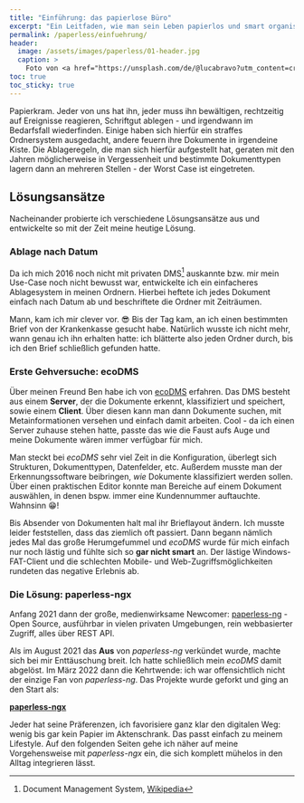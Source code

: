```yaml
---
title: "Einführung: das papierlose Büro"
excerpt: "Ein Leitfaden, wie man sein Leben papierlos und smart organisieren kann."
permalink: /paperless/einfuehrung/
header:
  image: /assets/images/paperless/01-header.jpg
  caption: >
    Foto von <a href="https://unsplash.com/de/@lucabravo?utm_content=creditCopyText&utm_medium=referral&utm_source=unsplash">Luca Bravo</a> auf <a href="https://unsplash.com/de/fotos/apple-macbook-neben-computermaus-auf-tisch-9l_326FISzk?utm_content=creditCopyText&utm_medium=referral&utm_source=unsplash">Unsplash</a>
toc: true
toc_sticky: true
---
```


Papierkram. Jeder von uns hat ihn, jeder muss ihn bewältigen, rechtzeitig auf Ereignisse reagieren, Schriftgut ablegen - und irgendwann im Bedarfsfall wiederfinden. Einige haben sich hierfür ein straffes Ordnersystem ausgedacht, andere feuern ihre Dokumente in irgendeine Kiste. Die Ablageregeln, die man sich hierfür aufgestellt hat, geraten mit den Jahren möglicherweise in Vergessenheit und bestimmte Dokumenttypen lagern dann an mehreren Stellen - der Worst Case ist eingetreten.

## Lösungsansätze

Nacheinander probierte ich verschiedene Lösungsansätze aus und entwickelte so mit der Zeit meine heutige Lösung.

### Ablage nach Datum

Da ich mich 2016 noch nicht mit privaten DMS[^1] auskannte bzw. mir mein Use-Case noch nicht bewusst war, entwickelte ich ein einfacheres Ablagesystem in meinen Ordnern. Hierbei heftete ich jedes Dokument einfach nach Datum ab und beschriftete die Ordner mit Zeiträumen.

[^1]: Document Management System, [Wikipedia](https://de.wikipedia.org/wiki/Dokumentenmanagement)

Mann, kam ich mir clever vor. :sunglasses: Bis der Tag kam, an ich einen bestimmten Brief von der Krankenkasse gesucht habe. Natürlich wusste ich nicht mehr, wann genau ich ihn erhalten hatte: ich blätterte also jeden Ordner durch, bis ich den Brief schließlich gefunden hatte.

### Erste Gehversuche: ecoDMS

Über meinen Freund Ben habe ich von [ecoDMS](https://www.ecodms.de/de/) erfahren. Das DMS besteht aus einem **Server**, der die Dokumente erkennt, klassifiziert und speichert, sowie einem **Client**. Über diesen kann man dann Dokumente suchen, mit Metainformationen versehen und einfach damit arbeiten. Cool - da ich einen Server zuhause stehen hatte, passte das wie die Faust aufs Auge und meine Dokumente wären immer verfügbar für mich.

Man steckt bei *ecoDMS* sehr viel Zeit in die Konfiguration, überlegt sich Strukturen, Dokumenttypen, Datenfelder, etc. Außerdem musste man der Erkennungssoftware beibringen, *wie* Dokumente klassifiziert werden sollen. Über einen praktischen Editor konnte man Bereiche auf einem Dokument auswählen, in denen bspw. immer eine Kundennummer auftauchte. Wahnsinn :grin:!

Bis Absender von Dokumenten halt mal ihr Brieflayout ändern. Ich musste leider feststellen, dass das ziemlich oft passiert. Dann begann nämlich jedes Mal das große Herumgefummel und *ecoDMS* wurde für mich einfach nur noch lästig und fühlte sich so **gar nicht smart** an. Der lästige Windows-FAT-Client und die schlechten Mobile- und Web-Zugriffsmöglichkeiten rundeten das negative Erlebnis ab.

### Die Lösung: paperless-ngx

Anfang 2021 dann der große, medienwirksame Newcomer: [paperless-ng](https://github.com/jonaswinkler/paperless-ng) - Open Source, ausführbar in vielen privaten Umgebungen, rein webbasierter Zugriff, alles über REST API.

Als im August 2021 das **Aus** von *paperless-ng* verkündet wurde, machte sich bei mir Enttäuschung breit. Ich hatte schließlich mein *ecoDMS* damit abgelöst. Im März 2022 dann die Kehrtwende: ich war offensichtlich nicht der einzige Fan von *paperless-ng*. Das Projekte wurde geforkt und ging an den Start als:

**[paperless-ngx](https://github.com/paperless-ngx/paperless-ngx)**

Jeder hat seine Präferenzen, ich favorisiere ganz klar den digitalen Weg: wenig bis gar kein Papier im Aktenschrank. Das passt einfach zu meinem Lifestyle. Auf den folgenden Seiten gehe ich näher auf meine Vorgehensweise mit *paperless-ngx* ein, die sich komplett mühelos in den Alltag integrieren lässt.